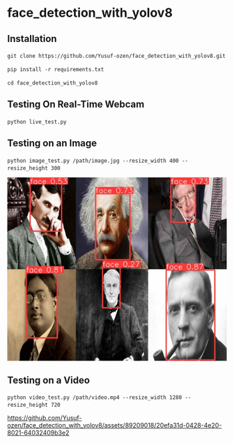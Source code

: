 # face_detection_with_yolov8

## Installation
`git clone https://github.com/Yusuf-ozen/face_detection_with_yolov8.git` 

`pip install -r requirements.txt` 

`cd face_detection_with_yolov8` 

## Testing On Real-Time Webcam
`python live_test.py` 

## Testing on an Image
`python image_test.py /path/image.jpg --resize_width 400 --resize_height 300` 

![Resim Açıklaması](predicts/images/predict.jpg)


## Testing on a Video
`python video_test.py /path/video.mp4 --resize_width 1280 --resize_height 720` 





https://github.com/Yusuf-ozen/face_detection_with_yolov8/assets/89209018/20efa31d-0428-4e20-8021-64032409b3e2

